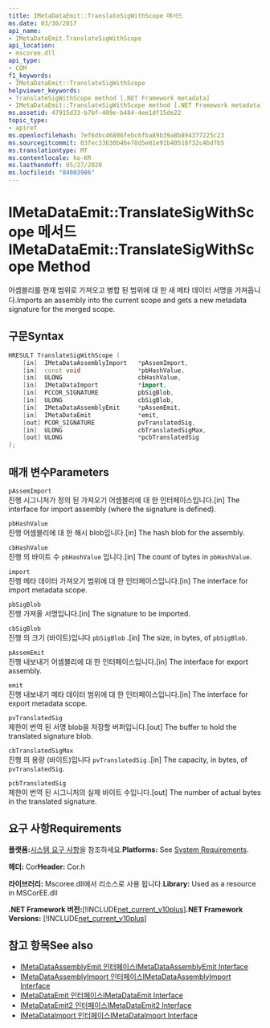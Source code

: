 ```yaml
---
title: IMetaDataEmit::TranslateSigWithScope 메서드
ms.date: 03/30/2017
api_name:
- IMetaDataEmit.TranslateSigWithScope
api_location:
- mscoree.dll
api_type:
- COM
f1_keywords:
- IMetaDataEmit::TranslateSigWithScope
helpviewer_keywords:
- TranslateSigWithScope method [.NET Framework metadata]
- IMetaDataEmit::TranslateSigWithScope method [.NET Framework metadata]
ms.assetid: 47915d33-b7bf-409e-b484-4ee1df15de22
topic_type:
- apiref
ms.openlocfilehash: 7ef6dbc46806febc6fba89b39a8b894377225c23
ms.sourcegitcommit: 03fec33630b46e78d5e81e91b40518f32c4bd7b5
ms.translationtype: MT
ms.contentlocale: ko-KR
ms.lasthandoff: 05/27/2020
ms.locfileid: "84003986"
---
```

# <a name="imetadataemittranslatesigwithscope-method"></a><span data-ttu-id="58ffe-102">IMetaDataEmit::TranslateSigWithScope 메서드</span><span class="sxs-lookup"><span data-stu-id="58ffe-102">IMetaDataEmit::TranslateSigWithScope Method</span></span>
<span data-ttu-id="58ffe-103">어셈블리를 현재 범위로 가져오고 병합 된 범위에 대 한 새 메타 데이터 서명을 가져옵니다.</span><span class="sxs-lookup"><span data-stu-id="58ffe-103">Imports an assembly into the current scope and gets a new metadata signature for the merged scope.</span></span>  
  
## <a name="syntax"></a><span data-ttu-id="58ffe-104">구문</span><span class="sxs-lookup"><span data-stu-id="58ffe-104">Syntax</span></span>  
  
```cpp  
HRESULT TranslateSigWithScope (
    [in]  IMetaDataAssemblyImport   *pAssemImport,
    [in]  const void                *pbHashValue,
    [in]  ULONG                     cbHashValue,
    [in]  IMetaDataImport           *import,
    [in]  PCCOR_SIGNATURE           pbSigBlob,
    [in]  ULONG                     cbSigBlob,  
    [in]  IMetaDataAssemblyEmit     *pAssemEmit,
    [in]  IMetaDataEmit             *emit,
    [out] PCOR_SIGNATURE            pvTranslatedSig,
    [in]  ULONG                     cbTranslatedSigMax,
    [out] ULONG                     *pcbTranslatedSig
);  
```  
  
## <a name="parameters"></a><span data-ttu-id="58ffe-105">매개 변수</span><span class="sxs-lookup"><span data-stu-id="58ffe-105">Parameters</span></span>  
 `pAssemImport`  
 <span data-ttu-id="58ffe-106">진행 시그니처가 정의 된 가져오기 어셈블리에 대 한 인터페이스입니다.</span><span class="sxs-lookup"><span data-stu-id="58ffe-106">[in] The interface for import assembly (where the signature is defined).</span></span>  
  
 `pbHashValue`  
 <span data-ttu-id="58ffe-107">진행 어셈블리에 대 한 해시 blob입니다.</span><span class="sxs-lookup"><span data-stu-id="58ffe-107">[in] The hash blob for the assembly.</span></span>  
  
 `cbHashValue`  
 <span data-ttu-id="58ffe-108">진행 의 바이트 수 `pbHashValue` 입니다.</span><span class="sxs-lookup"><span data-stu-id="58ffe-108">[in] The count of bytes in `pbHashValue`.</span></span>  
  
 `import`  
 <span data-ttu-id="58ffe-109">진행 메타 데이터 가져오기 범위에 대 한 인터페이스입니다.</span><span class="sxs-lookup"><span data-stu-id="58ffe-109">[in] The interface for import metadata scope.</span></span>  
  
 `pbSigBlob`  
 <span data-ttu-id="58ffe-110">진행 가져올 서명입니다.</span><span class="sxs-lookup"><span data-stu-id="58ffe-110">[in] The signature to be imported.</span></span>  
  
 `cbSigBlob`  
 <span data-ttu-id="58ffe-111">진행 의 크기 (바이트)입니다 `pbSigBlob` .</span><span class="sxs-lookup"><span data-stu-id="58ffe-111">[in] The size, in bytes, of `pbSigBlob`.</span></span>  
  
 `pAssemEmit`  
 <span data-ttu-id="58ffe-112">진행 내보내기 어셈블리에 대 한 인터페이스입니다.</span><span class="sxs-lookup"><span data-stu-id="58ffe-112">[in] The interface for export assembly.</span></span>  
  
 `emit`  
 <span data-ttu-id="58ffe-113">진행 내보내기 메타 데이터 범위에 대 한 인터페이스입니다.</span><span class="sxs-lookup"><span data-stu-id="58ffe-113">[in] The interface for export metadata scope.</span></span>  
  
 `pvTranslatedSig`  
 <span data-ttu-id="58ffe-114">제한이 번역 된 서명 blob을 저장할 버퍼입니다.</span><span class="sxs-lookup"><span data-stu-id="58ffe-114">[out] The buffer to hold the translated signature blob.</span></span>  
  
 `cbTranslatedSigMax`  
 <span data-ttu-id="58ffe-115">진행 의 용량 (바이트)입니다 `pvTranslatedSig` .</span><span class="sxs-lookup"><span data-stu-id="58ffe-115">[in] The capacity, in bytes, of `pvTranslatedSig`.</span></span>  
  
 `pcbTranslatedSig`  
 <span data-ttu-id="58ffe-116">제한이 번역 된 시그니처의 실제 바이트 수입니다.</span><span class="sxs-lookup"><span data-stu-id="58ffe-116">[out] The number of actual bytes in the translated signature.</span></span>  
  
## <a name="requirements"></a><span data-ttu-id="58ffe-117">요구 사항</span><span class="sxs-lookup"><span data-stu-id="58ffe-117">Requirements</span></span>  
 <span data-ttu-id="58ffe-118">**플랫폼:**[시스템 요구 사항](../../get-started/system-requirements.md)을 참조하세요.</span><span class="sxs-lookup"><span data-stu-id="58ffe-118">**Platforms:** See [System Requirements](../../get-started/system-requirements.md).</span></span>  
  
 <span data-ttu-id="58ffe-119">**헤더:** Cor</span><span class="sxs-lookup"><span data-stu-id="58ffe-119">**Header:** Cor.h</span></span>  
  
 <span data-ttu-id="58ffe-120">**라이브러리:** Mscoree.dll에서 리소스로 사용 됩니다.</span><span class="sxs-lookup"><span data-stu-id="58ffe-120">**Library:** Used as a resource in MSCorEE.dll</span></span>  
  
 <span data-ttu-id="58ffe-121">**.NET Framework 버전:**[!INCLUDE[net_current_v10plus](../../../../includes/net-current-v10plus-md.md)]</span><span class="sxs-lookup"><span data-stu-id="58ffe-121">**.NET Framework Versions:** [!INCLUDE[net_current_v10plus](../../../../includes/net-current-v10plus-md.md)]</span></span>  
  
## <a name="see-also"></a><span data-ttu-id="58ffe-122">참고 항목</span><span class="sxs-lookup"><span data-stu-id="58ffe-122">See also</span></span>

- [<span data-ttu-id="58ffe-123">IMetaDataAssemblyEmit 인터페이스</span><span class="sxs-lookup"><span data-stu-id="58ffe-123">IMetaDataAssemblyEmit Interface</span></span>](imetadataassemblyemit-interface.md)
- [<span data-ttu-id="58ffe-124">IMetaDataAssemblyImport 인터페이스</span><span class="sxs-lookup"><span data-stu-id="58ffe-124">IMetaDataAssemblyImport Interface</span></span>](imetadataassemblyimport-interface.md)
- [<span data-ttu-id="58ffe-125">IMetaDataEmit 인터페이스</span><span class="sxs-lookup"><span data-stu-id="58ffe-125">IMetaDataEmit Interface</span></span>](imetadataemit-interface.md)
- [<span data-ttu-id="58ffe-126">IMetaDataEmit2 인터페이스</span><span class="sxs-lookup"><span data-stu-id="58ffe-126">IMetaDataEmit2 Interface</span></span>](imetadataemit2-interface.md)
- [<span data-ttu-id="58ffe-127">IMetaDataImport 인터페이스</span><span class="sxs-lookup"><span data-stu-id="58ffe-127">IMetaDataImport Interface</span></span>](imetadataimport-interface.md)

